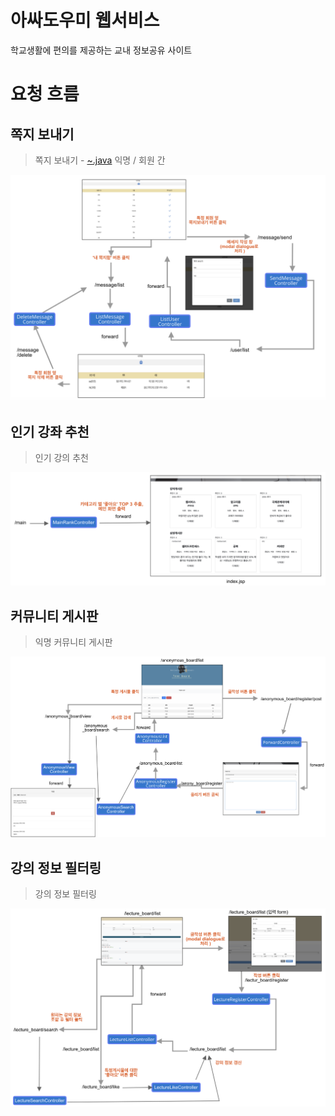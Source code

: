 # 아싸도우미 웹서비스 

학교생활에 편의를 제공하는 교내 정보공유 사이트 




# 요청 흐름
##  쪽지 보내기

> 쪽지 보내기 - [~.java](htttp)
익명 / 회원 간 

<p align="center">
  <img width="800"  src="/images/sendMsg.png">
</p>


## 인기 강좌 추천 
> 인기 강의 추천 
<p align="center">
  <img width="800"  src="/images/main.png">
</p>


## 커뮤니티 게시판 
> 익명 커뮤니티 게시판 
<p align="center">
  <img width="800"  src="/images/anony.png">
</p>

## 강의 정보 필터링 
> 강의 정보 필터링 
<p align="center">
  <img width="800"  src="/images/addlecture.png">
</p>
